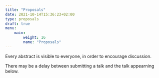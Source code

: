 ```yaml
---
title: "Proposals"
date: 2021-10-14T15:36:23+02:00
type: proposals
draft: true
menu:
    main:
        weight: 16
        name: "Proposals"
---
```


Every abstract is visible to everyone, in order to encourage discussion.

There may be a delay between submitting a talk and the talk appearning below.